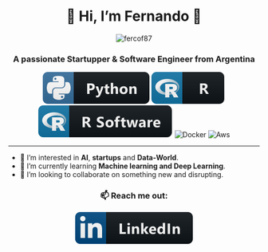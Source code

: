 <h1 align="center">👋 Hi, I’m Fernando 👋</h1>
<p align="center"> <img src="https://komarev.com/ghpvc/?username=fercof87&label=Profile%20views&color=0e75b6&style=flat" alt="fercof87" /> </p>
<h3 align="center">A passionate Startupper & Software Engineer from Argentina</h3>

<div align="center" style="margin-bottom: 10px">
  <img src="https://github.com/MikeCodesDotNET/ColoredBadges/raw/master/svg/dev/languages/python.svg" alt="Python" style="max-width: 100%;">
  <img src="https://github.com/MikeCodesDotNET/ColoredBadges/raw/master/svg/dev/languages/r.svg" alt="R" style="max-width: 100%;">
  <img src="https://github.com/MikeCodesDotNET/ColoredBadges/raw/master/svg/dev/languages/rsoftware.svg" alt="R-Software" style="max-width: 100%;">
  <img src="https://github.com/MikeCodesDotNET/ColoredBadges/tree/master/svg/dev/tools/docker.svg" alt="Docker" style="max-width: 100%;">
  <img src="https://github.com/MikeCodesDotNET/ColoredBadges/tree/master/svg/dev/services/aws.svg" alt="Aws" style="max-width: 100%;">
</div>

<hr />

- 👀 I’m interested in **AI**, **startups** and **Data-World**.
- 🌱 I’m currently learning **Machine learning and Deep Learning**.
- 💞️ I’m looking to collaborate on something new and disrupting.

<h3 align="center">📫 Reach me out:</h3>
<div align="center">
  <a href="https://www.linkedin.com/in/fercof87/">
    <img src="https://github.com/MikeCodesDotNET/ColoredBadges/raw/master/svg/social/linkedin.svg" alt="linkedin" style="max-width: 100%;">
  </a>
</div>

<!--
**fercof87/fercof87** is a ✨ _special_ ✨ repository because its `README.md` (this file) appears on your GitHub profile. 
-->
